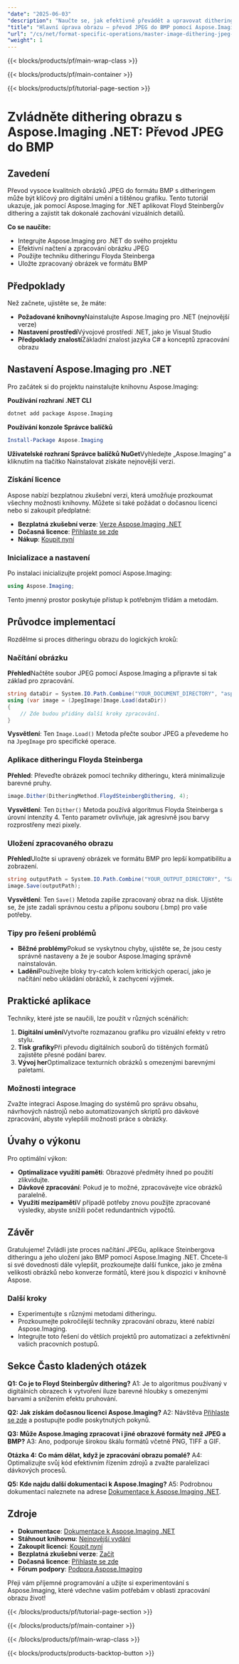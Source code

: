 ```yaml
---
"date": "2025-06-03"
"description": "Naučte se, jak efektivně převádět a upravovat dithering obrázků JPEG do formátu BMP pomocí Aspose.Imaging pro .NET. Mistr Floyd Steinberg v ditheringu pro vylepšenou barevnou hloubku."
"title": "Hlavní úprava obrazu – převod JPEG do BMP pomocí Aspose.Imaging v .NET"
"url": "/cs/net/format-specific-operations/master-image-dithering-jpeg-bmp-aspose-imaging-net/"
"weight": 1
---
```


{{< blocks/products/pf/main-wrap-class >}}

{{< blocks/products/pf/main-container >}}

{{< blocks/products/pf/tutorial-page-section >}}
# Zvládněte dithering obrazu s Aspose.Imaging .NET: Převod JPEG do BMP

## Zavedení

Převod vysoce kvalitních obrázků JPEG do formátu BMP s ditheringem může být klíčový pro digitální umění a tištěnou grafiku. Tento tutoriál ukazuje, jak pomocí Aspose.Imaging for .NET aplikovat Floyd Steinbergův dithering a zajistit tak dokonalé zachování vizuálních detailů.

**Co se naučíte:**
- Integrujte Aspose.Imaging pro .NET do svého projektu
- Efektivní načtení a zpracování obrázku JPEG
- Použijte techniku ditheringu Floyda Steinberga
- Uložte zpracovaný obrázek ve formátu BMP

## Předpoklady

Než začnete, ujistěte se, že máte:
- **Požadované knihovny**Nainstalujte Aspose.Imaging pro .NET (nejnovější verze)
- **Nastavení prostředí**Vývojové prostředí .NET, jako je Visual Studio
- **Předpoklady znalostí**Základní znalost jazyka C# a konceptů zpracování obrazu

## Nastavení Aspose.Imaging pro .NET

Pro začátek si do projektu nainstalujte knihovnu Aspose.Imaging:

**Používání rozhraní .NET CLI**
```bash
dotnet add package Aspose.Imaging
```

**Používání konzole Správce balíčků**
```powershell
Install-Package Aspose.Imaging
```

**Uživatelské rozhraní Správce balíčků NuGet**Vyhledejte „Aspose.Imaging“ a kliknutím na tlačítko Nainstalovat získáte nejnovější verzi.

### Získání licence

Aspose nabízí bezplatnou zkušební verzi, která umožňuje prozkoumat všechny možnosti knihovny. Můžete si také požádat o dočasnou licenci nebo si zakoupit předplatné:
- **Bezplatná zkušební verze**: [Verze Aspose.Imaging .NET](https://releases.aspose.com/imaging/net/)
- **Dočasná licence**: [Přihlaste se zde](https://purchase.aspose.com/temporary-license/)
- **Nákup**: [Koupit nyní](https://purchase.aspose.com/buy)

### Inicializace a nastavení

Po instalaci inicializujte projekt pomocí Aspose.Imaging:
```csharp
using Aspose.Imaging;
```
Tento jmenný prostor poskytuje přístup k potřebným třídám a metodám.

## Průvodce implementací

Rozdělme si proces ditheringu obrazu do logických kroků:

### Načítání obrázku

**Přehled**Načtěte soubor JPEG pomocí Aspose.Imaging a připravte si tak základ pro zpracování.
```csharp
string dataDir = System.IO.Path.Combine("YOUR_DOCUMENT_DIRECTORY", "aspose-logo.jpg");
using (var image = (JpegImage)Image.Load(dataDir))
{
    // Zde budou přidány další kroky zpracování.
}
```
**Vysvětlení**: Ten `Image.Load()` Metoda přečte soubor JPEG a převedeme ho na `JpegImage` pro specifické operace.

### Aplikace ditheringu Floyda Steinberga

**Přehled**: Převeďte obrázek pomocí techniky ditheringu, která minimalizuje barevné pruhy.
```csharp
image.Dither(DitheringMethod.FloydSteinbergDithering, 4);
```
**Vysvětlení**: Ten `Dither()` Metoda používá algoritmus Floyda Steinberga s úrovní intenzity 4. Tento parametr ovlivňuje, jak agresivně jsou barvy rozprostřeny mezi pixely.

### Uložení zpracovaného obrazu

**Přehled**Uložte si upravený obrázek ve formátu BMP pro lepší kompatibilitu a zobrazení.
```csharp
string outputPath = System.IO.Path.Combine("YOUR_OUTPUT_DIRECTORY", "SampleImage_out.bmp");
image.Save(outputPath);
```
**Vysvětlení**: Ten `Save()` Metoda zapíše zpracovaný obraz na disk. Ujistěte se, že jste zadali správnou cestu a příponu souboru (.bmp) pro vaše potřeby.

### Tipy pro řešení problémů

- **Běžné problémy**Pokud se vyskytnou chyby, ujistěte se, že jsou cesty správně nastaveny a že je soubor Aspose.Imaging správně nainstalován.
- **Ladění**Používejte bloky try-catch kolem kritických operací, jako je načítání nebo ukládání obrázků, k zachycení výjimek.

## Praktické aplikace

Techniky, které jste se naučili, lze použít v různých scénářích:
1. **Digitální umění**Vytvořte rozmazanou grafiku pro vizuální efekty v retro stylu.
2. **Tisk grafiky**Při převodu digitálních souborů do tištěných formátů zajistěte přesné podání barev.
3. **Vývoj her**Optimalizace texturních obrázků s omezenými barevnými paletami.

### Možnosti integrace

Zvažte integraci Aspose.Imaging do systémů pro správu obsahu, návrhových nástrojů nebo automatizovaných skriptů pro dávkové zpracování, abyste vylepšili možnosti práce s obrázky.

## Úvahy o výkonu

Pro optimální výkon:
- **Optimalizace využití paměti**: Obrazové předměty ihned po použití zlikvidujte.
- **Dávkové zpracování**: Pokud je to možné, zpracovávejte více obrázků paralelně.
- **Využití mezipaměti**V případě potřeby znovu použijte zpracované výsledky, abyste snížili počet redundantních výpočtů.

## Závěr

Gratulujeme! Zvládli jste proces načítání JPEGu, aplikace Steinbergova ditheringu a jeho uložení jako BMP pomocí Aspose.Imaging .NET. Chcete-li si své dovednosti dále vylepšit, prozkoumejte další funkce, jako je změna velikosti obrázků nebo konverze formátů, které jsou k dispozici v knihovně Aspose.

### Další kroky

- Experimentujte s různými metodami ditheringu.
- Prozkoumejte pokročilejší techniky zpracování obrazu, které nabízí Aspose.Imaging.
- Integrujte toto řešení do větších projektů pro automatizaci a zefektivnění vašich pracovních postupů.

## Sekce Často kladených otázek

**Q1: Co je to Floyd Steinbergův dithering?**
A1: Je to algoritmus používaný v digitálních obrazech k vytvoření iluze barevné hloubky s omezenými barvami a snížením efektu pruhování.

**Q2: Jak získám dočasnou licenci Aspose.Imaging?**
A2: Návštěva [Přihlaste se zde](https://purchase.aspose.com/temporary-license/) a postupujte podle poskytnutých pokynů.

**Q3: Může Aspose.Imaging zpracovat i jiné obrazové formáty než JPEG a BMP?**
A3: Ano, podporuje širokou škálu formátů včetně PNG, TIFF a GIF.

**Otázka 4: Co mám dělat, když je zpracování obrazu pomalé?**
A4: Optimalizujte svůj kód efektivním řízením zdrojů a zvažte paralelizaci dávkových procesů.

**Q5: Kde najdu další dokumentaci k Aspose.Imaging?**
A5: Podrobnou dokumentaci naleznete na adrese [Dokumentace k Aspose.Imaging .NET](https://reference.aspose.com/imaging/net/).

## Zdroje
- **Dokumentace**: [Dokumentace k Aspose.Imaging .NET](https://reference.aspose.com/imaging/net/)
- **Stáhnout knihovnu**: [Nejnovější vydání](https://releases.aspose.com/imaging/net/)
- **Zakoupit licenci**: [Koupit nyní](https://purchase.aspose.com/buy)
- **Bezplatná zkušební verze**: [Začít](https://releases.aspose.com/imaging/net/)
- **Dočasná licence**: [Přihlaste se zde](https://purchase.aspose.com/temporary-license/)
- **Fórum podpory**: [Podpora Aspose.Imaging](https://forum.aspose.com/c/imaging/10)

Přeji vám příjemné programování a užijte si experimentování s Aspose.Imaging, které vdechne vašim potřebám v oblasti zpracování obrazu život!

{{< /blocks/products/pf/tutorial-page-section >}}

{{< /blocks/products/pf/main-container >}}

{{< /blocks/products/pf/main-wrap-class >}}

{{< blocks/products/products-backtop-button >}}